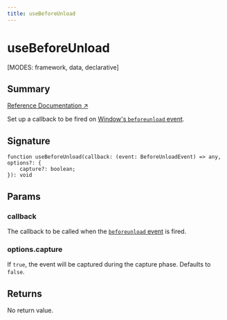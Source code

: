 ```yaml
---
title: useBeforeUnload
---
```


# useBeforeUnload

<!--
⚠️ ⚠️ IMPORTANT ⚠️ ⚠️ 

Thank you for helping improve our documentation!

This file is auto-generated from the JSDoc comments in the source
code, so please edit the JSDoc comments in the file below and this
file will be re-generated once those changes are merged.

https://github.com/remix-run/react-router/blob/main/packages/react-router/lib/dom/lib.tsx
-->

[MODES: framework, data, declarative]

## Summary

[Reference Documentation ↗](https://api.reactrouter.com/v7/functions/react_router.useBeforeUnload.html)

Set up a callback to be fired on [Window's `beforeunload` event](https://developer.mozilla.org/en-US/docs/Web/API/Window/beforeunload_event).

## Signature

```tsx
function useBeforeUnload(callback: (event: BeforeUnloadEvent) => any, options?: {
    capture?: boolean;
}): void
```

## Params

### callback

The callback to be called when the [`beforeunload` event](https://developer.mozilla.org/en-US/docs/Web/API/Window/beforeunload_event) is fired.

### options.capture

If `true`, the event will be captured during the capture phase. Defaults to `false`.

## Returns

No return value.


